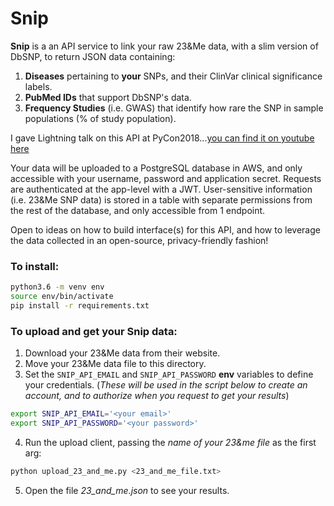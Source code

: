 # Snip

**Snip** is a an API service to link your raw 23&Me data, with a slim version of DbSNP, to return JSON data containing:

1. **Diseases** pertaining to **your** SNPs, and their ClinVar clinical significance labels.
2. **PubMed IDs** that support DbSNP's data.
3. **Frequency Studies** (i.e. GWAS) that identify how rare the SNP in sample populations (% of study population).

I gave Lightning talk on this API at PyCon2018...[you can find it on youtube here](https://www.youtube.com/watch?v=bTAFl8P2DkE&feature=youtu.be&t=3115)

Your data will be uploaded to a PostgreSQL database in AWS, and only accessible with your username, password and application secret. Requests are authenticated at the app-level with a JWT. User-sensitive information (i.e. 23&Me SNP data) is stored in a table with separate permissions from the rest of the database, and only accessible from 1 endpoint.

Open to ideas on how to build interface(s) for this API, and how to leverage the data collected in an open-source, privacy-friendly fashion!

### To install:

```bash
python3.6 -m venv env
source env/bin/activate
pip install -r requirements.txt
```

### To upload and get your Snip data:

1. Download your 23&Me data from their website.
2. Move your 23&Me data file to this directory.
3. Set the `SNIP_API_EMAIL` and `SNIP_API_PASSWORD` **env** variables to define your credentials. (*These will be used in the script below to create an account, and to authorize when you request to get your results*)
```bash
export SNIP_API_EMAIL='<your email>'
export SNIP_API_PASSWORD='<your password>'
```
4. Run the upload client, passing the *name of your 23&me file* as the first arg:
```bash
python upload_23_and_me.py <23_and_me_file.txt>
```
5. Open the file *23_and_me.json* to see your results.
